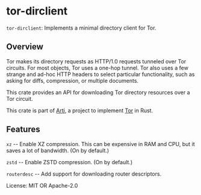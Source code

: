 # tor-dirclient

`tor-dirclient`: Implements a minimal directory client for Tor.

## Overview

Tor makes its directory requests as HTTP/1.0 requests tunneled over
Tor circuits.  For most objects, Tor uses a one-hop tunnel.  Tor
also uses a few strange and ad-hoc HTTP headers to select
particular functionality, such as asking for diffs, compression,
or multiple documents.

This crate provides an API for downloading Tor directory resources
over a Tor circuit.

This crate is part of
[Arti](https://gitlab.torproject.org/tpo/core/arti/), a project to
implement [Tor](https://www.torproject.org/) in Rust.

## Features

`xz` -- Enable XZ compression.  This can be expensive in RAM and CPU,
but it saves a lot of bandwidth.  (On by default.)

`zstd` -- Enable ZSTD compression.  (On by default.)

`routerdesc` -- Add support for downloading router descriptors.

License: MIT OR Apache-2.0
